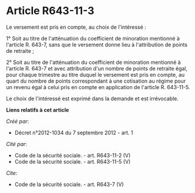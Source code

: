 # Article R643-11-3

Le versement est pris en compte, au choix de l'intéressé : 

1° Soit au titre de l'atténuation du coefficient de minoration mentionné à l'article R. 643-7, sans que le versement donne
lieu à l'attribution de points de retraite ; 

2° Soit au titre de l'atténuation du coefficient de minoration mentionné à l'article R. 643-7 et avec attribution d'un nombre
de points de retraite égal, pour chaque trimestre au titre duquel le versement est pris en compte, au quart du nombre de
points correspondant à une cotisation au régime pour un revenu égal à celui pris en compte en application de l'article R.
643-11-5. 

Le choix de l'intéressé est exprimé dans la demande et est irrévocable.

**Liens relatifs à cet article**

_Créé par_:

  - Décret n°2012-1034 du 7 septembre 2012 - art. 1

_Cité par_:

  - Code de la sécurité sociale. - art. R643-11-2 (V)
  - Code de la sécurité sociale. - art. R643-11-5 (V)

_Cite_:

  - Code de la sécurité sociale. - art. R643-7 (V)
